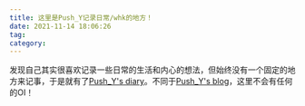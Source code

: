 ```yaml
---
title: 这里是Push_Y记录日常/whk的地方！
date: 2021-11-14 18:06:26
tag: 
category: 
---
```


发现自己其实很喜欢记录一些日常的生活和内心的想法，但始终没有一个固定的地方来记事，于是就有了[Push_Y's diary](/)。不同于[Push_Y's blog](https://www.wzsyyh.ml)，这里不会有任何的OI！